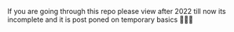 If you are going through this repo please view after 2022 till now its incomplete and it is post poned on temporary basics 👨🏽‍💻
